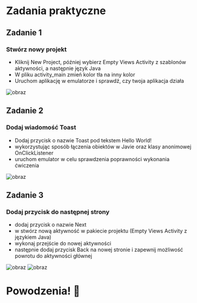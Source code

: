 # Zadania praktyczne
## Zadanie 1
### Stwórz nowy projekt 
- Kliknij New Project, później wybierz Empty Views Activity z szablonów aktywności, a następnie język Java
- W pliku activity_main zmień kolor tła na inny kolor 
- Uruchom aplikację w emulatorze i sprawdź, czy twoja aplikacja działa


![obraz](https://github.com/tymoteush13/Aplikacja_JPWP/assets/150467667/8532adb5-70bd-488e-8a4e-bee46b88233c)




## Zadanie 2
### Dodaj wiadomość Toast 
- Dodaj przycisk o nazwie Toast pod tekstem Hello World!
- wykorzystując sposób łączenia obiektów w Javie oraz klasy anonimowej OnClickListener
- uruchom emulator w celu sprawdzenia poprawności wykonania ćwiczenia


 ![obraz](https://github.com/tymoteush13/Aplikacja_JPWP/assets/150467667/b5125ee0-db74-48bb-a2f7-2bdab39ae674)


## Zadanie 3
### Dodaj przycisk do następnej strony
- dodaj przycisk o nazwie Next
- w stwórz nową aktywność w pakiecie projektu (Empty Views Activity z językiem Java)
- wykonaj przejście do nowej aktywności
- następnie dodaj przycisk Back na nowej stronie i zapewnij możliwość powrotu do aktywności głównej


![obraz](https://github.com/tymoteush13/Aplikacja_JPWP/assets/150467667/4d9837d2-78bb-4065-aa46-a0f6c98a2ae2)                                        ![obraz](https://github.com/tymoteush13/Aplikacja_JPWP/assets/150467667/c7aec67d-cff0-46d7-90e0-1470a9495f5d)


# Powodzenia! 🤗
